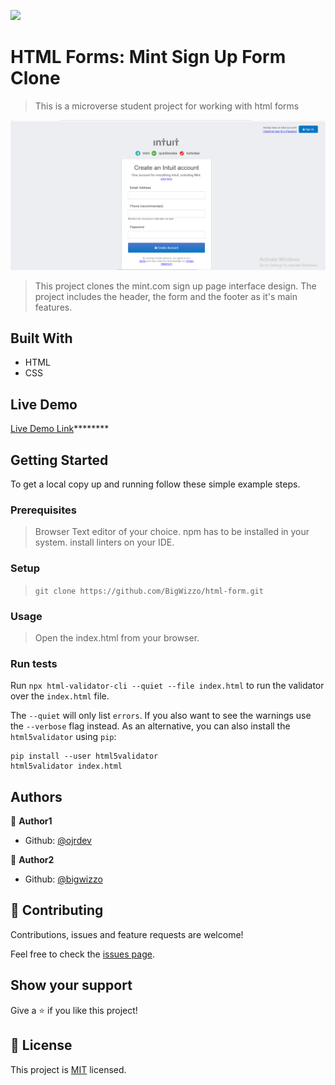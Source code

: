 ![](https://img.shields.io/badge/Microverse-blueviolet)

# HTML Forms: Mint Sign Up Form Clone

> This is a microverse student project for working with html forms

![screenshot](./screen_shot.png)

> This project clones the mint.com sign up page interface design.
> The project includes the header, the form and the footer as it's main features.

## Built With

- HTML
- CSS

## Live Demo

[Live Demo Link](https://)********

## Getting Started

 To get a local copy up and running follow these simple example steps.

### Prerequisites
> Browser
> Text editor of your choice.
> npm has to be installed in your system.
> install linters on your IDE.

### Setup
> ``` git clone https://github.com/BigWizzo/html-form.git ```

### Usage
> Open the index.html from your browser.

### Run tests
Run ``` npx html-validator-cli --quiet --file index.html ``` to run the validator over the ```index.html``` file.

The ```--quiet``` will only list ```errors```. If you also want to see the warnings use the ```--verbose``` flag instead.
As an alternative, you can also install the ```html5validator``` using ```pip```:

``` 
pip install --user html5validator
html5validator index.html
```
## Authors

👤 **Author1**
- Github: [@ojrdev](https://github.com/ojrdev)

👤 **Author2**
- Github: [@bigwizzo](https://github.com/bigwizzo)

## 🤝 Contributing

Contributions, issues and feature requests are welcome!

Feel free to check the [issues page](issues/).

## Show your support

Give a ⭐️ if you like this project!

## 📝 License

This project is [MIT](lic.url) licensed.